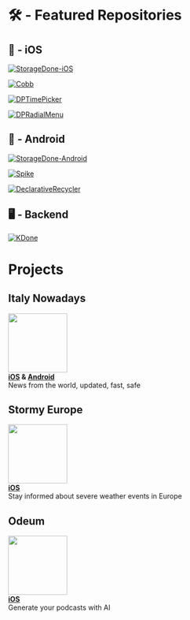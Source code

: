 # 🛠 - Featured Repositories
## 🍎 - iOS
[![StorageDone-iOS](https://github-readme-stats.vercel.app/api/pin/?username=dariopellegrini&repo=StorageDone-iOS)](https://github.com/dariopellegrini/StorageDone-iOS)

[![Cobb](https://github-readme-stats.vercel.app/api/pin/?username=dariopellegrini&repo=Cobb)](https://github.com/dariopellegrini/Cobb)

[![DPTimePicker](https://github-readme-stats.vercel.app/api/pin/?username=dariopellegrini&repo=DPTimePicker)](https://github.com/dariopellegrini/DPTimePicker)

[![DPRadialMenu](https://github-readme-stats.vercel.app/api/pin/?username=dariopellegrini&repo=DPRadialMenu)](https://github.com/dariopellegrini/DPRadialMenu)

## 🤖 - Android
[![StorageDone-Android](https://github-readme-stats.vercel.app/api/pin/?username=dariopellegrini&repo=StorageDone-Android)](https://github.com/dariopellegrini/StorageDone-Android)

[![Spike](https://github-readme-stats.vercel.app/api/pin/?username=dariopellegrini&repo=Spike)](https://github.com/dariopellegrini/Spike)

[![DeclarativeRecycler](https://github-readme-stats.vercel.app/api/pin/?username=dariopellegrini&repo=DeclarativeRecycler)](https://github.com/dariopellegrini/DeclarativeRecycler)

## 🖥 - Backend
[![KDone](https://github-readme-stats.vercel.app/api/pin/?username=dariopellegrini&repo=KDone)](https://github.com/dariopellegrini/KDone)

# Projects
## Italy Nowadays
<a href="https://app.italynowadays.it" target="_blank"><img src="https://app.italynowadays.it/assets/appicon.png" width="120px" height="120px" /></a>  
**<a href="https://apps.apple.com/it/app/italy-nowadays/id1581280209" target="_blank">iOS</a> & <a href="https://play.google.com/store/apps/details?id=com.dariopellegrini.italynowadays" target="_blank">Android</a>**  
News from the world, updated, fast, safe

## Stormy Europe
<a href="https://apps.apple.com/it/app/stormy-europe/id6446061388" target="_blank"><img src="https://is1-ssl.mzstatic.com/image/thumb/Purple126/v4/23/a3/45/23a3459a-8f70-6241-88e3-24ca57691dab/AppIcon-1x_U007emarketing-0-7-0-85-220.png/246x0w.webp" width="120px" height="120px" /></a>  
**<a href="https://apps.apple.com/it/app/stormy-europe/id6446061388" target="_blank">iOS</a>**  
Stay informed about severe weather events in Europe

## Odeum
<a href="https://odeum.news" target="_blank"><img src="https://is1-ssl.mzstatic.com/image/thumb/Purple221/v4/a7/01/82/a70182dc-4e4b-1117-f5dd-32136cf01d5f/AppIcon-0-0-1x_U007epad-0-85-220.png/246x0w.webp" width="120px" height="120px" /></a>  
**<a href="https://apps.apple.com/no/app/odeum-podcast-and-ai/id6467503246" target="_blank">iOS</a>**  
Generate your podcasts with AI
